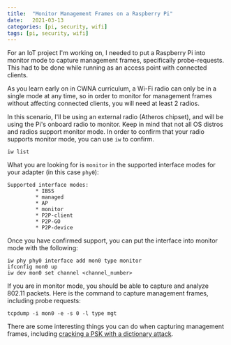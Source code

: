 ```yaml
---
title:  "Monitor Management Frames on a Raspberry Pi"
date:   2021-03-13
categories: [pi, security, wifi]
tags: [pi, security, wifi]
---
```


For an IoT project I'm working on, I needed to put a Raspberry Pi into monitor mode to capture management frames, specifically probe-requests. This had to be done while running as an access point with connected clients.

As you learn early on in CWNA curriculum, a Wi-Fi radio can only be in a single mode at any time, so in order to monitor for management frames without affecting connected clients, you will need at least 2 radios. 

In this scenario, I'll be using an external radio (Atheros chipset), and will be using the Pi's onboard radio to monitor. Keep in mind that not all OS distros and radios support monitor mode. In order to confirm that your radio supports monitor mode, you can use `iw` to confirm.

```
iw list
```

What you are looking for is `monitor` in the supported interface modes for your adapter (in this case `phy0`): 
```
Supported interface modes:
		 * IBSS
		 * managed
		 * AP
		 * monitor
		 * P2P-client
		 * P2P-GO
		 * P2P-device
```

Once you have confirmed support, you can put the interface into monitor mode with the following:
```
iw phy phy0 interface add mon0 type monitor
ifconfig mon0 up
iw dev mon0 set channel <channel_number>
```

If you are in monitor mode, you should be able to capture and analyze 802.11 packets. Here is the command to capture management frames, including probe requests:
```
tcpdump -i mon0 -e -s 0 -l type mgt
```

There are some interesting things you can do when capturing management frames, including [cracking a PSK with a dictionary attack][aircrack].

[aircrack]: /2021/aircrack/
